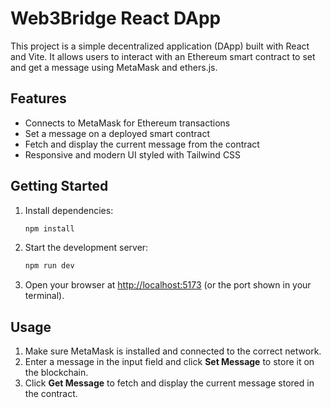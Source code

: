 
# Web3Bridge React DApp

This project is a simple decentralized application (DApp) built with React and Vite. It allows users to interact with an Ethereum smart contract to set and get a message using MetaMask and ethers.js.

## Features

- Connects to MetaMask for Ethereum transactions
- Set a message on a deployed smart contract
- Fetch and display the current message from the contract
- Responsive and modern UI styled with Tailwind CSS

## Getting Started

1. Install dependencies:
   ```bash
   npm install
   ```
2. Start the development server:
   ```bash
   npm run dev
   ```
3. Open your browser at [http://localhost:5173](http://localhost:5173) (or the port shown in your terminal).

## Usage

1. Make sure MetaMask is installed and connected to the correct network.
2. Enter a message in the input field and click **Set Message** to store it on the blockchain.
3. Click **Get Message** to fetch and display the current message stored in the contract.
